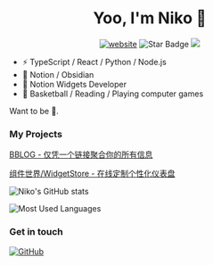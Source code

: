 <div align="center">
<h1>Yoo, I'm Niko 👋</h1>
<a href="https://cn.widgetstore.net/#/"><img src="https://img.shields.io/static/v1?label=&labelColor=505050&message=WidgetStore&color=FFFFFF&style=flat&logo=notion&logoColor=FFFFFF" alt="website"/></a>
<img src="https://img.shields.io/static/v1?label=%F0%9F%8C%9F&message=If%20Useful&style=style=flat&color=BC4E99" alt="Star Badge"/>
<a href="https://github.com/Niko030303" ><img src="https://img.shields.io/github/followers/Niko030303.svg?label=follow&style=social" /> </a>
</div>

- ⚡️ TypeScript / React / Python / Node.js
- 📝 Notion / Obsidian
- 🔌 Notion Widgets Developer
- 🏀 Basketball / Reading / Playing computer games

Want to be 💪.

### My Projects

[BBLOG - 仅凭一个链接聚合你的所有信息](https://app.bblog.cc/)

[组件世界/WidgetStore - 在线定制个性化仪表盘]([https://app.bblog.cc/](https://cn.widgetstore.net/#/home))

![Niko's GitHub stats](https://github-readme-stats.vercel.app/api?username=Niko030303&show_icons=true&theme=tokyonight)

![Most Used Languages](https://github-readme-stats.vercel.app/api/top-langs/?username=Niko030303&theme=dark&layout=compact)

### Get in touch

[![GitHub](https://img.shields.io/badge/GitHub-grey?logo=github)](https://github.com/Niko030303)
